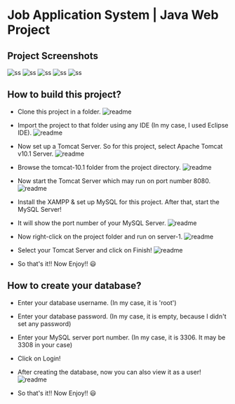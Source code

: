 # Job Application System | Java Web Project

## Project Screenshots
![ss](/screenshots/1.png?raw=true"ss")
![ss](/screenshots/2.png?raw=true"ss")
![ss](/screenshots/3.png?raw=true"ss")
![ss](/screenshots/4.png?raw=true"ss")
![ss](/screenshots/5.png?raw=true"ss")

## How to build this project?
* Clone this project in a folder.
![readme](/readme/1.png?raw=true"readme")

* Import the project to that folder using any IDE (In my case, I used Eclipse IDE).
![readme](/readme/2.png?raw=true"readme")

* Now set up a Tomcat Server. So for this project, select Apache Tomcat v10.1 Server.
![readme](/readme/3.png?raw=true"readme")

* Browse the tomcat-10.1 folder from the project directory.
![readme](/readme/4.png?raw=true"readme")

* Now start the Tomcat Server which may run on port number 8080.
![readme](/readme/5.png?raw=true"readme")

* Install the XAMPP & set up MySQL for this project. After that, start the MySQL Server!
* It will show the port number of your MySQL Server.
![readme](/readme/6.png?raw=true"readme")

* Now right-click on the project folder and run on server-1.
![readme](/readme/7.png?raw=true"readme")

* Select your Tomcat Server and click on Finish!
![readme](/readme/8.png?raw=true"readme")

* So that's it!! Now Enjoy!! 😃

## How to create your database?
* Enter your database username. (In my case, it is 'root')
* Enter your database password. (In my case, it is empty, because I didn't set any password)
* Enter your MySQL server port number. (In my case, it is 3306. It may be 3308 in your case)
* Click on Login!
* After creating the database, now you can also view it as a user!
![readme](/readme/9.png?raw=true"readme")

* So that's it!! Now Enjoy!! 😃

